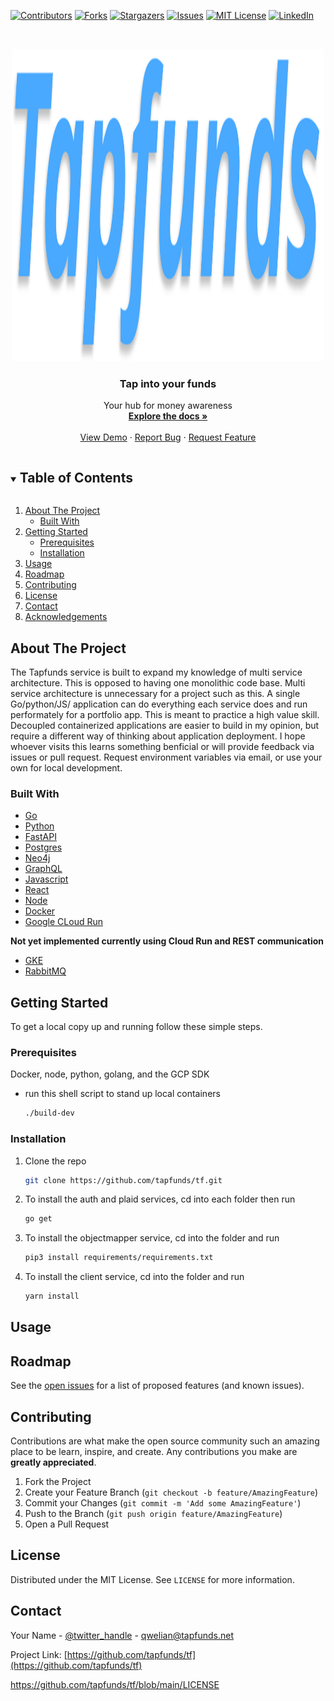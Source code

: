 <!--
*** Thanks for checking out the Best-README-Template. If you have a suggestion
*** that would make this better, please fork the repo and create a pull request
*** or simply open an issue with the tag "enhancement".
*** Thanks again! Now go create something AMAZING! :D
***
***
***
*** To avoid retyping too much info. Do a search and replace for the following:
*** tapfunds, repo_name, twitter_handle, email, project_title, project_description
-->

<!-- PROJECT SHIELDS -->
<!--
*** I'm using markdown "reference style" links for readability.
*** Reference links are enclosed in brackets [ ] instead of parentheses ( ).
*** See the bottom of this document for the declaration of the reference variables
*** for contributors-url, forks-url, etc. This is an optional, concise syntax you may use.
*** https://www.markdownguide.org/basic-syntax/#reference-style-links
-->

[![Contributors][contributors-shield]][contributors-url]
[![Forks][forks-shield]][forks-url]
[![Stargazers][stars-shield]][stars-url]
[![Issues][issues-shield]][issues-url]
[![MIT License][license-shield]][license-url]
[![LinkedIn][linkedin-shield]][linkedin-url]

<!-- PROJECT LOGO -->
<br />
<p align="center">
  <a href="https://github.com/tapfunds/tf">
    <img src="images/logo2.svg" alt="Logo" width="500" height="500">
  </a>

  <h3 align="center">Tap into your funds</h3>

  <p align="center">
    Your hub for money awareness
    <br />
    <a href="https://github.com/tapfunds/tf"><strong>Explore the docs »</strong></a>
    <br />
    <br />
    <a href="https://github.com/tapfunds/tf">View Demo</a>
    ·
    <a href="https://github.com/tapfunds/tf/issues">Report Bug</a>
    ·
    <a href="https://github.com/tapfunds/tf">Request Feature</a>
  </p>
</p>

<!-- TABLE OF CONTENTS -->
<details open="open">
  <summary><h2 style="display: inline-block">Table of Contents</h2></summary>
  <ol>
    <li>
      <a href="#about-the-project">About The Project</a>
      <ul>
        <li><a href="#built-with">Built With</a></li>
      </ul>
    </li>
    <li>
      <a href="#getting-started">Getting Started</a>
      <ul>
        <li><a href="#prerequisites">Prerequisites</a></li>
        <li><a href="#installation">Installation</a></li>
      </ul>
    </li>
    <li><a href="#usage">Usage</a></li>
    <li><a href="#roadmap">Roadmap</a></li>
    <li><a href="#contributing">Contributing</a></li>
    <li><a href="#license">License</a></li>
    <li><a href="#contact">Contact</a></li>
    <li><a href="#acknowledgements">Acknowledgements</a></li>
  </ol>
</details>

<!-- ABOUT THE PROJECT -->

## About The Project

The Tapfunds service is built to expand my knowledge of multi service architecture. This is opposed to having one monolithic code base. Multi service architecture is unnecessary for a project such as this. A single Go/python/JS/ application can do everything each service does and run performately for a portfolio app. This is meant to practice a high value skill. Decoupled containerized applications are easier to build in my opinion, but require a different way of thinking about application deployment. I hope whoever visits this learns something benficial or will provide feedback via issues or pull request. Request environment variables via email, or use your own for local development.

### Built With

- [Go]()
- [Python]()
- [FastAPI]()
- [Postgres]()
- [Neo4j]()
- [GraphQL]()
- [Javascript]()
- [React]()
- [Node]()
- [Docker]()
- [Google CLoud Run]()

**Not yet implemented currently using Cloud Run and REST communication**

- [GKE]()
- [RabbitMQ]()

<!-- GETTING STARTED -->

## Getting Started

To get a local copy up and running follow these simple steps.

### Prerequisites

Docker, node, python, golang, and the GCP SDK

- run this shell script to stand up local containers

  ```sh
  ./build-dev
  ```

### Installation

1. Clone the repo

   ```sh
   git clone https://github.com/tapfunds/tf.git
   ```

2. To install the auth and plaid services, cd into each folder then run

   ```sh
   go get
   ```

3. To install the objectmapper service, cd into the folder and run

   ```sh
   pip3 install requirements/requirements.txt
   ```

4. To install the client service, cd into the folder and run

   ```sh
   yarn install
   ```

<!-- USAGE EXAMPLES -->

## Usage

<!-- ROADMAP -->

## Roadmap

See the [open issues](https://github.com/tapfunds/tf/issues) for a list of proposed features (and known issues).

<!-- CONTRIBUTING -->

## Contributing

Contributions are what make the open source community such an amazing place to be learn, inspire, and create. Any contributions you make are **greatly appreciated**.

1. Fork the Project
2. Create your Feature Branch (`git checkout -b feature/AmazingFeature`)
3. Commit your Changes (`git commit -m 'Add some AmazingFeature'`)
4. Push to the Branch (`git push origin feature/AmazingFeature`)
5. Open a Pull Request

<!-- LICENSE -->

## License

Distributed under the MIT License. See `LICENSE` for more information.

<!-- CONTACT -->

## Contact

Your Name - [@twitter_handle](https://twitter.com/Qwelian_Tanner) - <qwelian@tapfunds.net>

Project Link: [https://github.com/tapfunds/tf](https://github.com/tapfunds/tf)


<https://github.com/tapfunds/tf/blob/main/LICENSE>

<!-- MARKDOWN LINKS & IMAGES -->
<!-- https://www.markdownguide.org/basic-syntax/#reference-style-links -->

[contributors-shield]: https://img.shields.io/github/contributors/tapfunds/tf.svg?style=for-the-badge
[contributors-url]: https://github.com/tapfunds/tf/graphs/contributors
[forks-shield]: https://img.shields.io/github/forks/tapfunds/tf.svg?style=for-the-badge
[forks-url]: https://github.com/tapfunds/tf/members
[stars-shield]: https://img.shields.io/github/stars/tapfunds/tf.svg?style=for-the-badge
[stars-url]: https://github.com/tapfunds/tf/stargazers
[issues-shield]: https://img.shields.io/github/issues/tapfunds/tf.svg?style=for-the-badge
[issues-url]: https://github.com/tapfunds/tf/issues
[license-shield]: https://img.shields.io/github/license/tapfunds/tf.svg?style=for-the-badge
[license-url]: https://github.com/tapfunds/tf/blob/main/LICENSE
[linkedin-shield]: https://img.shields.io/badge/-LinkedIn-black.svg?style=for-the-badge&logo=linkedin&colorB=555
[linkedin-url]: https://linkedin.com/in/qdt
